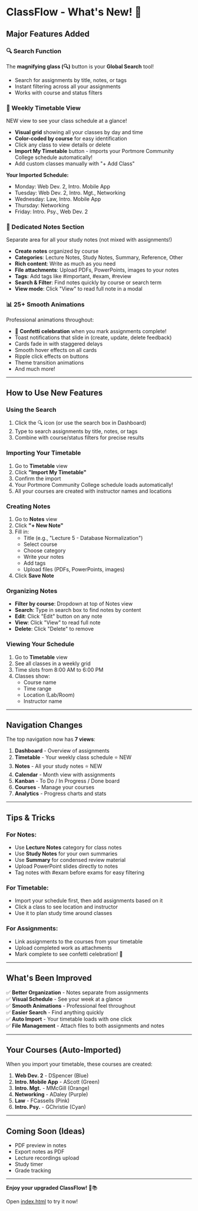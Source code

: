 # ClassFlow - What's New! 🎉

## Major Features Added

### 🔍 Search Function
The **magnifying glass (🔍)** button is your **Global Search** tool!
- Search for assignments by title, notes, or tags
- Instant filtering across all your assignments
- Works with course and status filters

### 📅 Weekly Timetable View
NEW view to see your class schedule at a glance!
- **Visual grid** showing all your classes by day and time
- **Color-coded by course** for easy identification
- Click any class to view details or delete
- **Import My Timetable** button - imports your Portmore Community College schedule automatically!
- Add custom classes manually with "+ Add Class"

**Your Imported Schedule:**
- Monday: Web Dev. 2, Intro. Mobile App
- Tuesday: Web Dev. 2, Intro. Mgt., Networking
- Wednesday: Law, Intro. Mobile App
- Thursday: Networking
- Friday: Intro. Psy., Web Dev. 2

### 📝 Dedicated Notes Section
Separate area for all your study notes (not mixed with assignments!)
- **Create notes** organized by course
- **Categories**: Lecture Notes, Study Notes, Summary, Reference, Other
- **Rich content**: Write as much as you need
- **File attachments**: Upload PDFs, PowerPoints, images to your notes
- **Tags**: Add tags like #important, #exam, #review
- **Search & Filter**: Find notes quickly by course or search term
- **View mode**: Click "View" to read full note in a modal

### 📊 25+ Smooth Animations
Professional animations throughout:
- 🎉 **Confetti celebration** when you mark assignments complete!
- Toast notifications that slide in (create, update, delete feedback)
- Cards fade in with staggered delays
- Smooth hover effects on all cards
- Ripple click effects on buttons
- Theme transition animations
- And much more!

---

## How to Use New Features

### Using the Search
1. Click the 🔍 icon (or use the search box in Dashboard)
2. Type to search assignments by title, notes, or tags
3. Combine with course/status filters for precise results

### Importing Your Timetable
1. Go to **Timetable** view
2. Click **"Import My Timetable"**
3. Confirm the import
4. Your Portmore Community College schedule loads automatically!
5. All your courses are created with instructor names and locations

### Creating Notes
1. Go to **Notes** view
2. Click **"+ New Note"**
3. Fill in:
   - Title (e.g., "Lecture 5 - Database Normalization")
   - Select course
   - Choose category
   - Write your notes
   - Add tags
   - Upload files (PDFs, PowerPoints, images)
4. Click **Save Note**

### Organizing Notes
- **Filter by course**: Dropdown at top of Notes view
- **Search**: Type in search box to find notes by content
- **Edit**: Click "Edit" button on any note
- **View**: Click "View" to read full note
- **Delete**: Click "Delete" to remove

### Viewing Your Schedule
1. Go to **Timetable** view
2. See all classes in a weekly grid
3. Time slots from 8:00 AM to 6:00 PM
4. Classes show:
   - Course name
   - Time range
   - Location (Lab/Room)
   - Instructor name

---

## Navigation Changes

The top navigation now has **7 views**:
1. **Dashboard** - Overview of assignments
2. **Timetable** - Your weekly class schedule ⭐ NEW
3. **Notes** - All your study notes ⭐ NEW
4. **Calendar** - Month view with assignments
5. **Kanban** - To Do / In Progress / Done board
6. **Courses** - Manage your courses
7. **Analytics** - Progress charts and stats

---

## Tips & Tricks

### For Notes:
- Use **Lecture Notes** category for class notes
- Use **Study Notes** for your own summaries
- Use **Summary** for condensed review material
- Upload PowerPoint slides directly to notes
- Tag notes with #exam before exams for easy filtering

### For Timetable:
- Import your schedule first, then add assignments based on it
- Click a class to see location and instructor
- Use it to plan study time around classes

### For Assignments:
- Link assignments to the courses from your timetable
- Upload completed work as attachments
- Mark complete to see confetti celebration! 🎉

---

## What's Been Improved

✅ **Better Organization** - Notes separate from assignments  
✅ **Visual Schedule** - See your week at a glance  
✅ **Smooth Animations** - Professional feel throughout  
✅ **Easier Search** - Find anything quickly  
✅ **Auto Import** - Your timetable loads with one click  
✅ **File Management** - Attach files to both assignments and notes  

---

## Your Courses (Auto-Imported)

When you import your timetable, these courses are created:
1. **Web Dev. 2** - DSpencer (Blue)
2. **Intro. Mobile App** - AScott (Green)
3. **Intro. Mgt.** - MMcGill (Orange)
4. **Networking** - ADaley (Purple)
5. **Law** - FCassells (Pink)
6. **Intro. Psy.** - GChristie (Cyan)

---

## Coming Soon (Ideas)

- PDF preview in notes
- Export notes as PDF
- Lecture recordings upload
- Study timer
- Grade tracking

---

**Enjoy your upgraded ClassFlow!** 🚀📚

Open [index.html](file:///c:/Users/joelw/OneDrive/Documents/CashFlowJO/index.html) to try it now!
